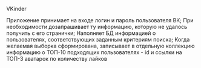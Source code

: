 VKinder

Приложение принимает на входе логин и пароль пользователя ВК;
При необходимости дозапрашивает ту информацию, которую не удалось получить с его странички;
Наполняет БД информацией о пользователях, соответствующих заданным критериям поиска;
Когда желаемая выборка сформирована, записывает в отдельную коллекцию информацию о ТОП-10 подходящих пользователях - id и ссылки на ТОП-3 аватарок по количеству лайков